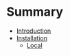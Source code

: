 # Summary

- [Introduction](./introduction.md)
- [Installation](./installation.md)
  - [Local](./installation.md#local)

